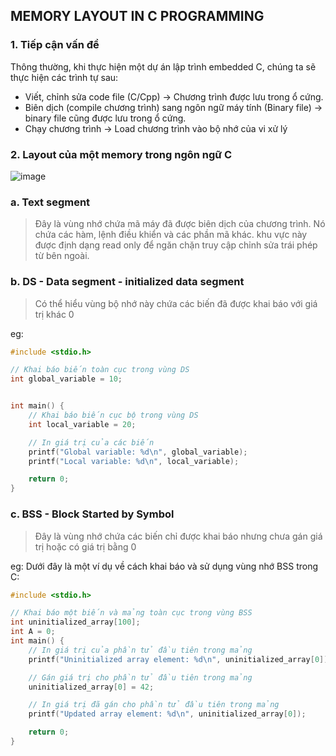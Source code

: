 ## MEMORY LAYOUT IN C PROGRAMMING
### 1. Tiếp cận vấn đề

Thông thường, khi thực hiện một dự án lập trình embedded C, chúng ta sẽ thực hiện các trình tự sau:
- Viết, chỉnh sửa code file (C/Cpp) -> Chương trình được lưu trong ổ cứng.
- Biên dịch (compile chương trình) sang ngôn ngữ máy tính (Binary file) -> binary file cũng được lưu trong ổ cứng.
- Chạy chương trình -> Load chương trình vào bộ nhớ của vi xử lý

### 2. Layout của một memory trong ngôn ngữ C
![image](https://github.com/4ndykhang99/Hoc_Hanh_Cac_Kieu/assets/78153591/6361e835-2341-43ed-af79-c8df199c2016)

### a. Text segment

> Đây là vùng nhớ chứa mã máy đã được biên dịch của chương trình. Nó chứa các hàm, lệnh điều khiển và các phần mã khác. khu vực này được định dạng read only để ngăn chặn truy cập chỉnh sửa trái phép từ bên ngoài.

### b. DS - Data segment - initialized data segment
> Có thể hiểu vùng bộ nhớ này chứa các biến đã được khai báo với giá trị khác 0

eg:

```c
#include <stdio.h>

// Khai báo biến toàn cục trong vùng DS
int global_variable = 10;


int main() {
    // Khai báo biến cục bộ trong vùng DS
    int local_variable = 20;

    // In giá trị của các biến
    printf("Global variable: %d\n", global_variable);
    printf("Local variable: %d\n", local_variable);

    return 0;
}
```
### c. BSS - Block Started by Symbol
> Đây là vùng nhớ chứa các biến chỉ được khai báo nhưng chưa gán giá trị hoặc có giá trị bằng 0

eg:
Dưới đây là một ví dụ về cách khai báo và sử dụng vùng nhớ BSS trong C:

```c
#include <stdio.h>

// Khai báo một biến và mảng toàn cục trong vùng BSS
int uninitialized_array[100];
int A = 0;
int main() {
    // In giá trị của phần tử đầu tiên trong mảng
    printf("Uninitialized array element: %d\n", uninitialized_array[0]);

    // Gán giá trị cho phần tử đầu tiên trong mảng
    uninitialized_array[0] = 42;

    // In giá trị đã gán cho phần tử đầu tiên trong mảng
    printf("Updated array element: %d\n", uninitialized_array[0]);

    return 0;
}
```


